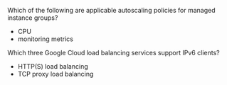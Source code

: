 Which of the following are applicable autoscaling policies for managed instance groups?
- CPU
- monitoring metrics

Which three Google Cloud load balancing services support IPv6 clients?
- HTTP(S) load balancing
- TCP proxy load balancing
